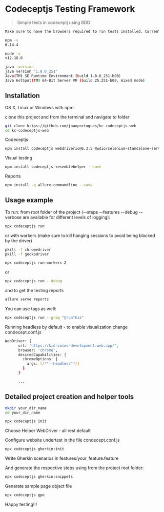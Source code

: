 # Codeceptjs Testing Framework
> Simple tests in codeceptj using BDD

```sh
Make sure to have the browsers required to run tests installed. Currently working with Chrome and Firefox.

npm -v
6.14.4

node -v
v12.18.0

java -version
java version "1.8.0_251"
Java(TM) SE Runtime Environment (build 1.8.0_251-b08)
Java HotSpot(TM) 64-Bit Server VM (build 25.251-b08, mixed mode)
```

## Installation

OS X, Linux or Windows with npm:

clone this project and from the terminal and navigate to folder
```sh
git clone https://github.com/joaoportugues/kc-codeceptjs-web
cd kc-codeceptjs-web
```

Codeceptjs

```sh
npm install codeceptjs webdriverio@6.3.5 @wdio/selenium-standalone-service --save

```

Visual testing

```sh
npm install codeceptjs-resemblehelper --save
```

Reports

```sh
npm install -g allure-commandline --save
```

## Usage example

To run:
from root folder of the project (--steps --features --debug --verbose are available for different levels of logging):
```sh
npx codeceptjs run
```
or with workers (make sure to kill hanging sessions to avoid being blocked by the driver) 
```sh
pkill -f chromedriver
pkill -f geckodriver
```
```sh
npx codeceptjs run-workers 2
```
or
```sh
npx codeceptjs run --debug
```
and to get the testing reports
```sh
allure serve reports
```

You can use tags as well:
```sh
npx codeceptjs run --grep "@runThis"
```

Running headless by default - to enable visualization change condecept.conf.js

```sh
WebDriver: {
      url: 'https://kid-coins-development.web.app/',
      browser: 'chrome',
      desiredCapabilities: {
	    chromeOptions: {
		  args: [/*"--headless"*/]
	    }
      }

	  ...
```

## Detailed project creation and helper tools

```sh
mkdir your_dir_name
cd your_dir_name
```

```sh
npx codeceptjs init
```

Choose Helper WebDriver - all rest default

Configure website undertest in the file condecept.conf.js

```sh
npx codeceptjs gherkin:init
```

Write Gherkin scenarios in features/your_feature.feature

And generate the respective steps using from the project root folder:

```sh
npx codeceptjs gherkin:snippets
```

Generate sample page object file
```sh
npx codeceptjs gpo
```

Happy testing!!!
